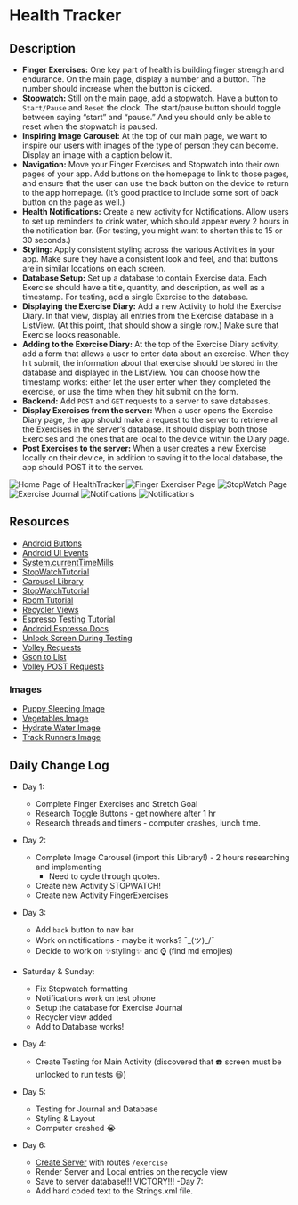 # Health Tracker
## Description
- **Finger Exercises:** One key part of health is building finger strength and endurance. On the main page, display a number and a button. The number should increase when the button is clicked.
- **Stopwatch:** Still on the main page, add a stopwatch. Have a button to `Start/Pause` and `Reset` the clock. The start/pause button should toggle between saying “start” and “pause.” And you should only be able to reset when the stopwatch is paused.
- **Inspiring Image Carousel:** At the top of our main page, we want to inspire our users with images of the type of person they can become. Display an image with a caption below it.
- **Navigation:** Move your Finger Exercises and Stopwatch into their own pages of your app. Add buttons on the homepage to link to those pages, and ensure that the user can use the back button on the device to return to the app homepage. (It’s good practice to include some sort of back button on the page as well.)
- **Health Notifications:** Create a new activity for Notifications. Allow users to set up reminders to drink water, which should appear every 2 hours in the notification bar. (For testing, you might want to shorten this to 15 or 30 seconds.)
- **Styling:** Apply consistent styling across the various Activities in your app. Make sure they have a consistent look and feel, and that buttons are in similar locations on each screen.
- **Database Setup:** Set up a database to contain Exercise data. Each Exercise should have a title, quantity, and description, as well as a timestamp. For testing, add a single Exercise to the database.
- **Displaying the Exercise Diary:** Add a new Activity to hold the Exercise Diary. In that view, display all entries from the Exercise database in a ListView. (At this point, that should show a single row.) Make sure that Exercise looks reasonable.
- **Adding to the Exercise Diary:** At the top of the Exercise Diary activity, add a form that allows a user to enter data about an exercise. When they hit submit, the information about that exercise should be stored in the database and displayed in the ListView. You can choose how the timestamp works: either let the user enter when they completed the exercise, or use the time when they hit submit on the form.
- **Backend:** Add `POST` and `GET` requests to a server to save databases.
- **Display Exercises from the server:** When a user opens the Exercise Diary page, the app should make a request to the server to retrieve all the Exercises in the server’s database. It should display both those Exercises and the ones that are local to the device within the Diary page.
- **Post Exercises to the server:** When a user creates a new Exercise locally on their device, in addition to saving it to the local database, the app should POST it to the server.

![Home Page of HealthTracker](/resources/home_page.png)
![Finger Exerciser Page](/resources/finger_ex.png)
![StopWatch Page](/resources/stopwatcher.png)
![Exercise Journal](/resources/journal.png)
![Notifications](/resources/set_notification.png)
![Notifications](/resources/notification.png)

## Resources
- [Android Buttons](https://developer.android.com/guide/topics/ui/controls/button)
- [Android UI Events](https://developer.android.com/guide/topics/ui/ui-events.html)
- [System.currentTimeMills](https://www.tutorialspoint.com/java/lang/system_currenttimemillis.htm)
- [StopWatchTutorial](https://www.c-sharpcorner.com/article/creating-stop-watch-android-application-tutorial/)
- [Carousel Library](https://github.com/sayyam/carouselview)
- [StopWatchTutorial](https://www.c-sharpcorner.com/article/creating-stop-watch-android-application-tutorial/)
- [Room Tutorial](https://medium.freecodecamp.org/room-sqlite-beginner-tutorial-2e725e47bfab)
- [Recycler Views](http://www.vogella.com/tutorials/AndroidRecyclerView/article.html)
- [Espresso Testing Tutorial](https://medium.com/mindorks/android-testing-part-1-espresso-basics-7219b86c862b)
- [Android Espresso Docs](https://developer.android.com/training/testing/espresso/)
- [Unlock Screen During Testing](https://stackoverflow.com/questions/30596446/espresso-test-fails-with-noactivityresumedexception-often)
- [Volley Requests](https://developer.android.com/training/volley/simple)
- [Gson to List](https://stackoverflow.com/questions/8371274/how-to-parse-json-array-with-gson/8371455)
- [Volley POST Requests](https://www.itsalif.info/content/android-volley-tutorial-http-get-post-put)


### Images
- [Puppy Sleeping Image](https://unsplash.com/photos/BHO7K8Zf16w)
- [Vegetables Image](https://unsplash.com/photos/sTPy-oeA3h0)
- [Hydrate Water Image](https://unsplash.com/photos/_IiwQMmgbZ8)
- [Track Runners Image](https://unsplash.com/photos/atSaEOeE8Nk)



## Daily Change Log
- Day 1:
    - Complete Finger Exercises and Stretch Goal
    - Research Toggle Buttons - get nowhere after 1 hr
    - Research threads and timers - computer crashes, lunch time.
- Day 2:
    - Complete Image Carousel (import this Library!) - 2 hours researching and implementing
        - Need to cycle through quotes.
    - Create new Activity STOPWATCH!
    - Create new Activity FingerExercises
- Day 3:
    - Add `back` button to nav bar
    - Work on notifications - maybe it works?  ¯\_(ツ)_/¯
    - Decide to work on :sparkles:styling:sparkles: and :watch: (find md emojies)
- Saturday & Sunday:
    - Fix Stopwatch formatting
    - Notifications work on test phone
    - Setup the database for Exercise Journal
    - Recycler view added
    - Add to Database works!

- Day 4:
    - Create Testing for Main Activity (discovered that :phone: screen must be unlocked to run tests :laughing:)
- Day 5:
    - Testing for Journal and Database
    - Styling & Layout
    - Computer crashed :sob:
- Day 6:
    - [Create Server](https://github.com/JessLovell/health-tracker-backend) with routes `/exercise`
    - Render Server and Local entries on the recycle view
    - Save to server database!!! VICTORY!!!
-Day 7:
    - Add hard coded text to the Strings.xml file.





